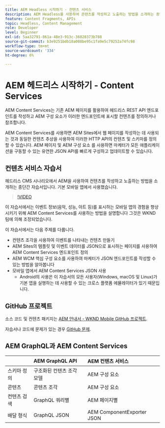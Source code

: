 ```yaml
---
title: AEM Headless 시작하기 - 컨텐츠 서비스
description: AEM Headless를 사용하여 콘텐츠를 작성하고 노출하는 방법을 소개하는 종단간 튜토리얼입니다.
feature: Content Fragments, APIs
topic: Headless, Content Management
role: Developer
level: Beginner
exl-id: 5aa32791-861a-48e3-913c-36028373b788
source-git-commit: b3e9251bdb18a008be95c1fa9e5c79252a74fc98
workflow-type: tm+mt
source-wordcount: '334'
ht-degree: 6%

---
```


# AEM 헤드리스 시작하기 - Content Services

AEM Content Services는 기존 AEM 페이지를 활용하여 헤드리스 REST API 엔드포인트를 작성하고 AEM 구성 요소가 이러한 엔드포인트에 표시할 컨텐츠를 정의하거나 참조합니다.

AEM Content Services를 사용하면 AEM Sites에서 웹 페이지를 작성하는 데 사용되는 것과 동일한 컨텐츠 추상을 사용하여 이러한 HTTP API의 컨텐츠 및 스키마를 정의할 수 있습니다. AEM 페이지 및 AEM 구성 요소 를 사용하면 마케터가 모든 애플리케이션을 구동할 수 있는 유연한 JSON API를 빠르게 구성하고 업데이트할 수 있습니다.

## 컨텐츠 서비스 자습서

헤드리스 CMS 시나리오에서 AEM을 사용하여 컨텐츠를 작성하고 노출하는 방법을 소개하는 종단간 자습서입니다. 기본 모바일 앱에서 사용했습니다.

>[!VIDEO](https://video.tv.adobe.com/v/28315?quality=12&learn=on)

이 자습서에서는 이벤트 정보(음악, 성능, 아트 등)를 표시하는 모바일 앱의 경험을 향상시키기 위해 AEM Content Services를 사용하는 방법을 설명합니다 그것은 WKND 팀에 의해 조정되었습니다.

이 자습서에서는 다음 주제를 다룹니다.

* 컨텐츠 조각을 사용하여 이벤트를 나타내는 컨텐츠 만들기
* AEM Sites의 템플릿 및 이벤트 데이터를 JSON으로 표시하는 페이지를 사용하여 AEM Content Services 엔드포인트 정의
* AEM WCM 핵심 구성 요소를 사용하여 마케터가 JSON 엔드포인트를 작성할 수 있는 방법을 알아봅니다
* 모바일 앱에서 AEM Content Services JSON 사용
   * Android의 사용은 이 자습서의 모든 사용자(Windows, macOS 및 Linux)가 기본 앱을 실행하는 데 사용할 수 있는 크로스 플랫폼 에뮬레이터가 있기 때문입니다.

## GitHub 프로젝트

소스 코드 및 컨텐츠 패키지는 [AEM 안내서 - WKND Mobile GitHub 프로젝트](https://github.com/adobe/aem-guides-wknd-mobile).

자습서나 코드에 문제가 있는 경우 [GitHub 문제](https://github.com/adobe/aem-guides-wknd-mobile/issues).

## AEM GraphQL과 AEM Content Services

|  | AEM GraphQL API | AEM 컨텐츠 서비스 |
|--------------------------------|:-----------------|:---------------------|
| 스키마 정의 | 구조화된 컨텐츠 조각 모델 | AEM 구성 요소 |
| 콘텐츠 | 콘텐츠 조각 | AEM 구성 요소 |
| 컨텐츠 검색 | GraphQL 쿼리별 | AEM 페이지별 |
| 배달 형식 | GraphQL JSON | AEM ComponentExporter JSON |
